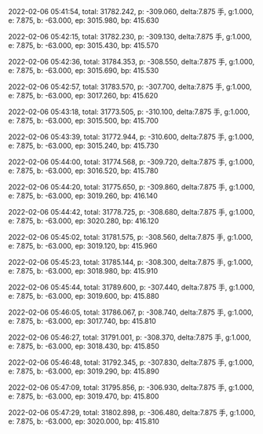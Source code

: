 2022-02-06 05:41:54, total: 31782.242, p: -309.060, delta:7.875 手, g:1.000, e: 7.875, b: -63.000, ep: 3015.980, bp: 415.630

2022-02-06 05:42:15, total: 31782.230, p: -309.130, delta:7.875 手, g:1.000, e: 7.875, b: -63.000, ep: 3015.430, bp: 415.570

2022-02-06 05:42:36, total: 31784.353, p: -308.550, delta:7.875 手, g:1.000, e: 7.875, b: -63.000, ep: 3015.690, bp: 415.530

2022-02-06 05:42:57, total: 31783.570, p: -307.700, delta:7.875 手, g:1.000, e: 7.875, b: -63.000, ep: 3017.260, bp: 415.620

2022-02-06 05:43:18, total: 31773.505, p: -310.100, delta:7.875 手, g:1.000, e: 7.875, b: -63.000, ep: 3015.500, bp: 415.700

2022-02-06 05:43:39, total: 31772.944, p: -310.600, delta:7.875 手, g:1.000, e: 7.875, b: -63.000, ep: 3015.240, bp: 415.730

2022-02-06 05:44:00, total: 31774.568, p: -309.720, delta:7.875 手, g:1.000, e: 7.875, b: -63.000, ep: 3016.520, bp: 415.780

2022-02-06 05:44:20, total: 31775.650, p: -309.860, delta:7.875 手, g:1.000, e: 7.875, b: -63.000, ep: 3019.260, bp: 416.140

2022-02-06 05:44:42, total: 31778.725, p: -308.680, delta:7.875 手, g:1.000, e: 7.875, b: -63.000, ep: 3020.280, bp: 416.120

2022-02-06 05:45:02, total: 31781.575, p: -308.560, delta:7.875 手, g:1.000, e: 7.875, b: -63.000, ep: 3019.120, bp: 415.960

2022-02-06 05:45:23, total: 31785.144, p: -308.300, delta:7.875 手, g:1.000, e: 7.875, b: -63.000, ep: 3018.980, bp: 415.910

2022-02-06 05:45:44, total: 31789.600, p: -307.440, delta:7.875 手, g:1.000, e: 7.875, b: -63.000, ep: 3019.600, bp: 415.880

2022-02-06 05:46:05, total: 31786.067, p: -308.740, delta:7.875 手, g:1.000, e: 7.875, b: -63.000, ep: 3017.740, bp: 415.810

2022-02-06 05:46:27, total: 31791.001, p: -308.370, delta:7.875 手, g:1.000, e: 7.875, b: -63.000, ep: 3018.430, bp: 415.850

2022-02-06 05:46:48, total: 31792.345, p: -307.830, delta:7.875 手, g:1.000, e: 7.875, b: -63.000, ep: 3019.290, bp: 415.890

2022-02-06 05:47:09, total: 31795.856, p: -306.930, delta:7.875 手, g:1.000, e: 7.875, b: -63.000, ep: 3019.470, bp: 415.800

2022-02-06 05:47:29, total: 31802.898, p: -306.480, delta:7.875 手, g:1.000, e: 7.875, b: -63.000, ep: 3020.000, bp: 415.810